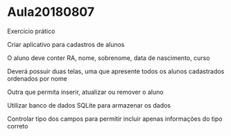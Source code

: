 # Aula20180807

Exercício prático

Criar aplicativo para cadastros de alunos

O aluno deve conter RA, nome, sobrenome, data de nascimento, curso

Deverá possuir duas telas, uma que apresente todos os alunos cadastrados ordenados por nome

Outra que permita inserir, atualizar ou remover o aluno

Utilizar banco de dados SQLite para armazenar os dados

Controlar tipo dos campos para permitir incluir apenas informações do tipo correto
